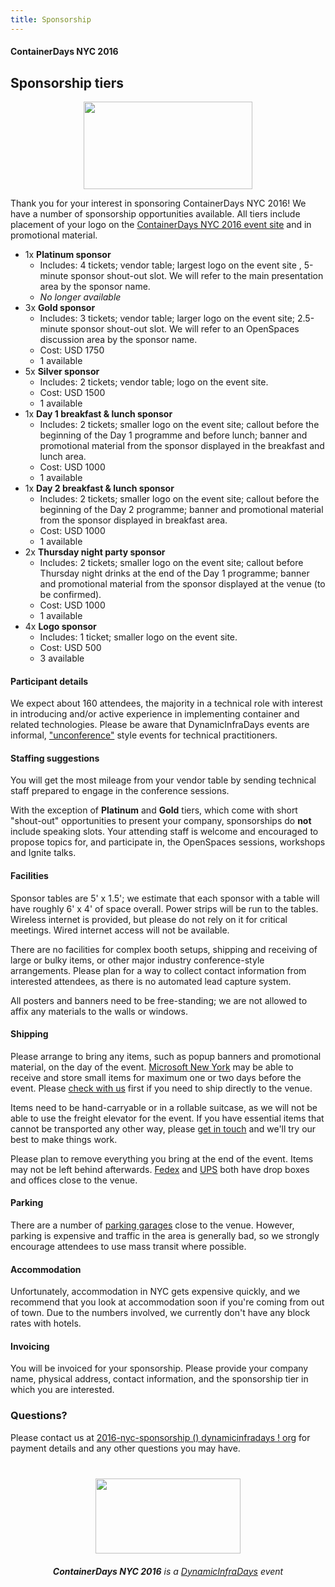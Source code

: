 ```yaml
---
title: Sponsorship
---
```


<style>
#footer {
   display: none;
   }
</style>

#### ContainerDays NYC 2016

## Sponsorship tiers

<img src="http://dynamicinfradays.org/img/logo.png" height="140" width="270" style="margin-left:auto;margin-right:auto;display:block">

Thank you for your interest in sponsoring ContainerDays NYC 2016! We have a number of sponsorship opportunities available. All tiers include placement of your logo on the [ContainerDays NYC 2016 event site](http://dynamicinfradays.org/events/2016-nyc/) and in promotional material.

* 1x **Platinum sponsor**
  * Includes: 4 tickets; vendor table; largest logo on the event site , 5-minute sponsor shout-out slot. We will refer to the main presentation area by the sponsor name.
  * _No longer available_
* 3x **Gold sponsor**
  * Includes: 3 tickets; vendor table; larger logo on the event site; 2.5-minute sponsor shout-out slot. We will refer to an OpenSpaces discussion area by the sponsor name.
  * Cost: USD 1750
  * 1 available
* 5x **Silver sponsor**
  * Includes: 2 tickets; vendor table; logo on the event site.
  * Cost: USD 1500
  * 1 available
* 1x **Day 1 breakfast & lunch sponsor**
  * Includes: 2 tickets; smaller logo on the event site; callout before the beginning of the Day 1 programme and before lunch; banner and promotional material from the sponsor displayed in the breakfast and lunch area.
  * Cost: USD 1000
  * 1 available
* 1x **Day 2 breakfast & lunch sponsor**
  * Includes: 2 tickets; smaller logo on the event site; callout before the beginning of the Day 2 programme; banner and promotional material from the sponsor displayed in breakfast area.
  * Cost: USD 1000
  * 1 available
* 2x **Thursday night party sponsor**
  * Includes: 2 tickets; smaller logo on the event site; callout before Thursday night drinks at the end of the Day 1 programme; banner and promotional material from the sponsor displayed at the venue (to be confirmed).
  * Cost: USD 1000
  * 1 available
* 4x **Logo sponsor**
  * Includes: 1 ticket; smaller logo on the event site.
  * Cost: USD 500
  * 3 available

#### <a name="participants"></a>Participant details

We expect about 160 attendees, the majority in a technical role with interest in introducing and/or active experience in implementing container and related technologies. Please be aware that DynamicInfraDays events are informal,  ["unconference"](http://en.wikipedia.org/wiki/Unconference) style events for technical practitioners.

#### <a name="staffing"></a>Staffing suggestions

You will get the most mileage from your vendor table by sending technical staff prepared to engage in the conference sessions.

With the exception of **Platinum** and **Gold** tiers, which come with short "shout-out" opportunities to present your company, sponsorships do **not** include speaking slots. Your attending staff is welcome and encouraged to propose topics for, and participate in, the OpenSpaces sessions, workshops and Ignite talks.

#### <a name="facilities"></a>Facilities

Sponsor tables are 5' x 1.5'; we estimate that each sponsor with a table will have roughly 6' x 4' of space overall. Power strips will be run to the tables. Wireless internet is provided, but please do not rely on it for critical meetings. Wired internet access will not be available.

There are no facilities for complex booth setups, shipping and receiving of large or bulky items, or other major industry conference-style arrangements. Please plan for a way to collect contact information from interested attendees, as there is no automated lead capture system.

All posters and banners need to be free-standing; we are not allowed to affix any materials to the walls or windows.

#### <a name="shipping"></a>Shipping

Please arrange to bring any items, such as popup banners and promotional material, on the day of the event. [Microsoft New York](http://dynamicinfradays.org/events/2016-nyc/#location) may be able to receive and store small items for maximum one or two days before the event. Please [check with us](#questions) first if you need to ship directly to the venue.

Items need to be hand-carryable or in a rollable suitcase, as we will not be able to use the freight elevator for the event. If you have essential items that cannot be transported any other way, please [get in touch](#questions) and we'll try our best to make things work.

Please plan to remove everything you bring at the end of the event. Items may not be left behind afterwards. <a href="http://local.fedex.com/search/?q=11%20Times%20Sq%20NY%2010036">Fedex</a> and <a href="https://www.ups.com/dropoff?txtQuery=11%20Times%20Sq%20NY%2011036&reqType=results">UPS</a> both have drop boxes and offices close to the venue.

#### <a name="parking"></a>Parking

There are a number of [parking garages](https://www.google.com/maps/search/parking/@40.7578811,-73.990092,16z/data=!3m1!4b1!4m8!2m7!3m6!1sparking!2sMicrosoft+Technology+Center,+640+8th+Ave,+New+York,+NY+10019,+United+States!3s0x89c25856e81cdc7d:0xcb6b70d1bb597301!4m2!1d-73.9896509!2d40.75672) close to the venue. However, parking is expensive and traffic in the area is generally bad, so we strongly encourage attendees to use mass transit where possible.

#### <a name="accommodation"></a>Accommodation

Unfortunately, accommodation in NYC gets expensive quickly, and we recommend that you look at accommodation soon if you're coming from out of town. Due to the numbers involved, we currently don't have any block rates with hotels.

#### <a name="invoicing"></a>Invoicing

You will be invoiced for your sponsorship. Please provide your company name, physical address, contact information, and the sponsorship tier in which you are interested.

### <a name="questions"></a>Questions?

Please contact us at [2016-nyc-sponsorship () dynamicinfradays ! org](mailto:2016-nyc-sponsorship@dynamicinfradays.org) for payment details and any other questions you may have.

<img src="http://dynamicinfradays.org/img/logo.png" height="120" width="232" style="margin: 40px auto 20px auto; display: block;">

<div style="text-align: center; display: block;"><em><strong>ContainerDays NYC 2016</strong> is a <a href="http://dynamicinfradays.org">DynamicInfraDays</a> event</em></div>
